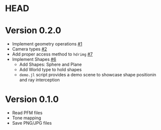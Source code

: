 # HEAD

# Version 0.2.0
- Implement geometry operations [#1](https://github.com/stevelonny/jujutracer/pull/1)
- Camera types [#2](https://github.com/stevelonny/jujutracer/pull/2)
- Add proper access method to `hdrimg` [#7](https://github.com/stevelonny/jujutracer/issues/7)
- Implement Shapes [#6](https://github.com/stevelonny/jujutracer/pull/6)
    - Add Shapes: Sphere and Plane
    - Add World type to hold shapes
    - `demo.jl` script provides a demo scene to showcase shape positionin and ray interception

# Version 0.1.0
- Read PFM files
- Tone mapping
- Save PNG/JPG files 
